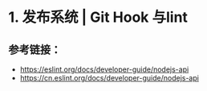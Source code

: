# 1. 发布系统 | Git Hook 与lint
## 参考链接：
* <https://eslint.org/docs/developer-guide/nodejs-api>
* <https://cn.eslint.org/docs/developer-guide/nodejs-api>